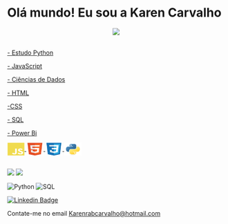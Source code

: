 # Olá mundo! Eu sou a Karen Carvalho

<div align="center">
  <a href="https://github.com/Karen-Carvalho">
  <img height="180em" src="https://github-readme-stats.vercel.app/api?username=Karen-Carvalho&show_icons=true&theme=dracula&include_all_commits=true&count_private=true"/>
</div>

##

<div>
  - Estudo Python</p>
  <p>- JavaScript</p>
- Ciências de Dados</p> 
<p>- HTML</p>
<p>-CSS</p>
- SQL </p>
<p>- Power Bi</p>
  </div>

<div>
  <img align="center" alt="Rafa-Js" height="30" width="40" src="https://raw.githubusercontent.com/devicons/devicon/master/icons/javascript/javascript-plain.svg">
  <img align="center" alt="Rafa-HTML" height="30" width="40" src="https://raw.githubusercontent.com/devicons/devicon/master/icons/html5/html5-original.svg">
  <img align="center" alt="Rafa-CSS" height="30" width="40" src="https://raw.githubusercontent.com/devicons/devicon/master/icons/css3/css3-original.svg">
  <img align="center" alt="Rafa-Python" height="30" width="40" src="https://raw.githubusercontent.com/devicons/devicon/master/icons/python/python-original.svg">
</div>
  
  ##
 
  <a href="https://www.youtube.com/channel/UC_-uuuZbY0AAt9CViNzvc-Q" target="_blank"><img src="https://img.shields.io/badge/YouTube-FF0000?style=for-the-badge&logo=youtube&logoColor=white" target="_blank"></a>
  <a href="https://instagram.com/rafaballerini" target="_blank"><img src="https://img.shields.io/badge/-Instagram-%23E4405F?style=for-the-badge&logo=instagram&logoColor=white" target="_blank"></a>

![Python](https://img.shields.io/badge/Python-14354C?style=for-the-badge&logo=python&logoColor=white)
![SQL](https://img.shields.io/badge/SQL-1C6758?style=for-the-badge)

[![Linkedin Badge](https://img.shields.io/badge/LinkedIn-0077B5?style=for-the-badge&logo=linkedin&logoColor=white)](https://www.linkedin.com/in/karen-renata-cea-7881b6190/) 

Contate-me no email Karenrabcarvalho@hotmail.com
